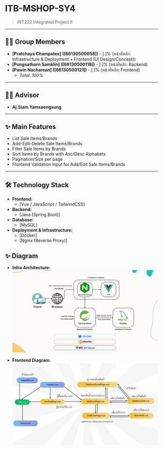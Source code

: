 # ITB-MSHOP-SY4

> INT222 Integrated Project II

---

## 👩‍💻 Group Members

* **[Pratchaya Champates] ([66130500058])** - [ ]% (หน้าที่หลัก: Infrastructure & Deployment + Frontend (UI Design/Concept))
* **[Pongsathorn Samklin] ([66130500118])** - [ ]% (หน้าที่หลัก: Backend)
* **[Pawin Nacharean] ([66130500121])** - [ ]% (หน้าที่หลัก: Frontend)
    * *Total: 100%*

---

## 👨‍🏫 Advisor

* **Aj.Siam Yamsaengsung**

---

## ✨ Main Features

* List Sale Items/Brands
* Add-Edit-Delete Sale Items/Brands
* Filter Sale Items by Brands
* Sort Items by Brands with Asc/Desc Alphabets
* Pagination/Size per page
* Frontend Validation Input for Add/Edit Sale Items/Brands

---

## 🛠️ Technology Stack

* **Frontend:**
    * [Vue / JavaScript / TailwindCSS]
* **Backend:**
    * [Java (Spring Boot)]
* **Database:**
    * [MySQL]
* **Deployment & Infrastructure:**
    * [Docker]
    * [Nginx (Reverse Proxy)]

## ✨ Diagram

* **Infra Architecture:**
![Architecture](Architecture.jpg)

* **Frontend Diagram:**
![FE_Diagram](FE_Diagram.jpg)

